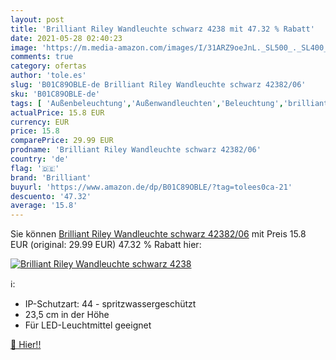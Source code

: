 ```yaml
---
layout: post
title: 'Brilliant Riley Wandleuchte schwarz 4238 mit 47.32 % Rabatt'
date: 2021-05-28 02:40:23
image: 'https://m.media-amazon.com/images/I/31ARZ9oeJnL._SL500_._SL400_.jpg'
comments: true
category: ofertas
author: 'tole.es'
slug: 'B01C89OBLE-de Brilliant Riley Wandleuchte schwarz 42382/06'
sku: 'B01C89OBLE-de'
tags: [ 'Außenbeleuchtung','Außenwandleuchten','Beleuchtung','brilliant', ]
actualPrice: 15.8 EUR
currency: EUR
price: 15.8
comparePrice: 29.99 EUR
prodname: 'Brilliant Riley Wandleuchte schwarz 42382/06'
country: 'de'
flag: '🇩🇪'
brand: 'Brilliant'
buyurl: 'https://www.amazon.de/dp/B01C89OBLE/?tag=tolees0ca-21'
descuento: '47.32'
average: '15.8'
---
```


Sie können [Brilliant Riley Wandleuchte schwarz 42382/06](https://www.amazon.de/dp/B01C89OBLE/?tag=tolees0ca-21) mit Preis 15.8 EUR (original: 29.99 EUR) 47.32 % Rabatt hier:

[![Brilliant Riley Wandleuchte schwarz 4238](https://m.media-amazon.com/images/I/31ARZ9oeJnL._SL500_._SL400_.jpg)](https://www.amazon.de/dp/B01C89OBLE/?tag=tolees0ca-21)

ℹ️:

- IP-Schutzart: 44 - spritzwassergeschützt
- 23,5 cm in der Höhe
- Für LED-Leuchtmittel geeignet

[🛒 Hier!!](https://www.amazon.de/dp/B01C89OBLE/?tag=tolees0ca-21)
